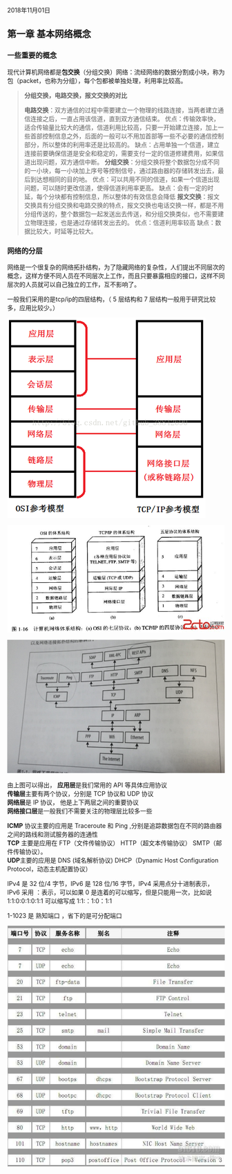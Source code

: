 2018年11月01日

## 第一章 基本网络概念


### 一些重要的概念
现代计算机网络都是**包交换**（分组交换）网络：流经网络的数据分割成小块，称为包（packet，也称为分组），每个包都被单独处理，利用率比较高。


> **分组交换，电路交换，报文交换的对比**
> 
> **电路交换**：双方通信的过程中需要建立一个物理的线路连接，当两者建立通信连接之后，一直占用该信道，直到双方通信结束。
> 优点：传输效率快，适合传输量比较大的通信，信道利用比较高，只要一开始建立连接，加上一些首部控制信息之外，后面的一般可以不用加首部等一些不必要的通信控制部分，所以整体的利用率还是比较高的。
> 缺点：占用单独一个信道，建立连接前要确保信道是安全和稳定的，需要支付一定的信道修建费用，如果信道出现问题，双方通信中断。
> **分组交换**：分组交换将整个数据包分成不同的一小块，每一小块加上序号等控制信号，通过路由器的存储转发出去，最后到达想相同的目的地。
> 优点：可以共用不同的信道，如果一个信道出现问题，可以随时更改信道，使得信道利用率更高。
> 缺点：会有一定的时延，每个分块都有控制信息，所以整体的有效信息会降低
> **报文交换**：报文交换具有分组交换和电路交换的特点，报文交换也电话交换一样，都是不用分组传送的，整个数据包一起发送出去传送，和分组交换类似，也不需要建立物理连接，也是通过存储转发出去的。
> 优点：信道利用率较高
> 缺点：数据比较大，时延等比较大。

### 网络的分层

网络是一个很复杂的网络拓扑结构，为了隐藏网络的复杂性，人们提出不同层次的概念，这样方便不同人员在不同层次上工作，而且只要暴露相应的接口，这样不同层次的人员就可以自己独立的工作，互不影响了。

一般我们采用的是tcp/ip的四层结构，（  5 层结构和 7 层结构一般用于研究比较多，应用比较少。）

![网络4层和7层](./images/网络4层和7层.png)

![网络分层结构457层](./images/网络分层结构457层.jpg)

![网络结构应用](./images/chapter1_网络结构.jpg)

由上图可以得出，
**应用层**是我们常用的 API 等具体应用协议  
**传输层**主要有两个协议，分别是 TCP 协议和 UDP 协议  
**网络层**是 IP 协议， 他是上下两层之间的重要协议  
**网络接口层**是一般我们不需要关注的物理层比较多一些  

**ICMP** 协议主要的应用是 Traceroute 和 Ping ,分别是追踪数据包在不同的路由器之间的路线和测试服务器的连通性    
**TCP** 主要是应用在 FTP（文件传输协议） HTTP（超文本传输协议） SMTP（邮件传输协议）。      
**UDP**主要的应用是 DNS (域名解析协议)  DHCP（Dynamic Host Configuration Protocol，动态主机配置协议）

IPv4 是 32 位/4 字节，IPv6 是 128 位/16 字节，IPv4 采用点分十进制表示，IPv6 采用 ：表示，可以如果 0 是连着的可以缩写，但是只能用一次，比如说 1:1:0:0:1:0:1:1 可以缩写成 1:1:：1:0：1:1

1-1023 是 熟知端口 ，省下的是可分配端口

![常用端口号](./images/常用端口号.jpg)